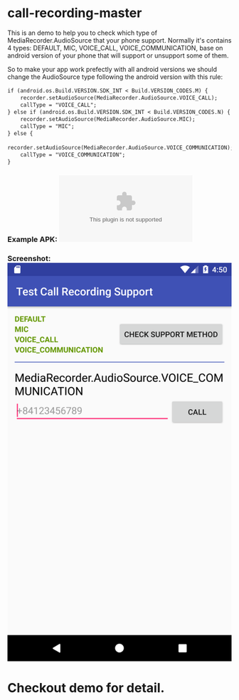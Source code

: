 # call-recording-master
This is an demo to help you to check which type of MediaRecorder.AudioSource that your phone support. Normally it's contains 4 types: DEFAULT, MIC, VOICE_CALL, VOICE_COMMUNICATION, base on android version of your phone that will support or unsupport some of them.

So to make your app work prefectly with all android versions we should change the AudioSource type following the android version with this rule:
```
if (android.os.Build.VERSION.SDK_INT < Build.VERSION_CODES.M) {
    recorder.setAudioSource(MediaRecorder.AudioSource.VOICE_CALL);
    callType = "VOICE_CALL";
} else if (android.os.Build.VERSION.SDK_INT < Build.VERSION_CODES.N) {
    recorder.setAudioSource(MediaRecorder.AudioSource.MIC);
    callType = "MIC";
} else {
    recorder.setAudioSource(MediaRecorder.AudioSource.VOICE_COMMUNICATION);
    callType = "VOICE_COMMUNICATION";
}
```

### Example APK: ![APK](app-debug.apk) 

### Screenshot: ![APK](Screenshot_1544935805.png) 

# Checkout demo for detail.
